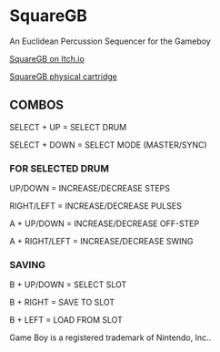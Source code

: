# SquareGB
An Euclidean Percussion Sequencer for the Gameboy 

[SquareGB on Itch.io](https://soleil-alpin.itch.io/square)

[SquareGB physical cartridge](https://ko-fi.com/s/1215f974ab)

## COMBOS
SELECT + UP     =     SELECT DRUM

SELECT + DOWN   =     SELECT MODE (MASTER/SYNC)

### FOR SELECTED DRUM
UP/DOWN         =     INCREASE/DECREASE STEPS 

RIGHT/LEFT      =     INCREASE/DECREASE PULSES 

A + UP/DOWN     =     INCREASE/DECREASE OFF-STEP 

A + RIGHT/LEFT  =     INCREASE/DECREASE SWING 

### SAVING
B + UP/DOWN     =     SELECT SLOT

B + RIGHT       =     SAVE TO SLOT

B + LEFT        =     LOAD FROM SLOT



Game Boy is a registered trademark of Nintendo, Inc..
